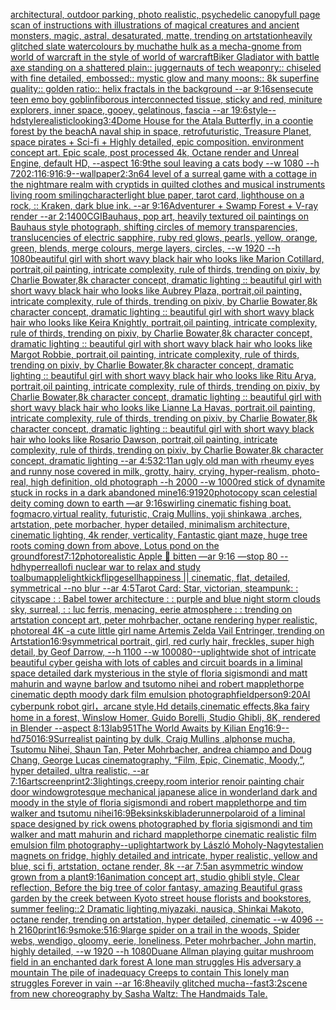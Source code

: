 [architectural, outdoor parking, photo realistic, psychedelic canopy](https://www.ebank.nz/aiartgenerator?category=architectural%2C%20outdoor%20parking%2C%20photo%20realistic%2C%20psychedelic%20canopy)[full page scan of instructions with illustrations of magical creatures and ancient monsters, magic, astral, desaturated, matte, trending on artstation](https://www.ebank.nz/aiartgenerator?category=full%20page%20scan%20of%20instructions%20with%20illustrations%20of%20magical%20creatures%20and%20ancient%20monsters%2C%20magic%2C%20astral%2C%20desaturated%2C%20matte%2C%20trending%20on%20artstation)[heavily glitched slate watercolours by mucha](https://www.ebank.nz/aiartgenerator?category=heavily%20glitched%20slate%20watercolours%20by%20mucha)[the hulk as a mecha-gnome from world of warcraft in the style of world of warcraft](https://www.ebank.nz/aiartgenerator?category=the%20hulk%20as%20a%20mecha-gnome%20from%20world%20of%20warcraft%20in%20the%20style%20of%20world%20of%20warcraft)[Biker Gladiator with battle axe standing on a shattered plain:: juggernauts of tech weaponry:: chiseled with fine detailed, embossed:: mystic glow and many moons:: 8k superfine quality:: golden ratio:: helix fractals in the background --ar 9:16](https://www.ebank.nz/aiartgenerator?category=Biker%20Gladiator%20with%20battle%20axe%20standing%20on%20a%20shattered%20plain%3A%3A%20juggernauts%20of%20tech%20weaponry%3A%3A%20chiseled%20with%20fine%20detailed%2C%20embossed%3A%3A%20mystic%20glow%20and%20many%20moons%3A%3A%208k%20superfine%20quality%3A%3A%20golden%20ratio%3A%3A%20helix%20fractals%20in%20the%20background%20--ar%209%3A16)[sense](https://www.ebank.nz/aiartgenerator?category=sense)[cute teen emo boy goblin](https://www.ebank.nz/aiartgenerator?category=cute%20teen%20emo%20boy%20goblin)[fiborous interconnected tissue, sticky and red, miniture explorers, inner space, gooey, gelatinous, fascia --ar 19:6](https://www.ebank.nz/aiartgenerator?category=fiborous%20interconnected%20tissue%2C%20sticky%20and%20red%2C%20miniture%20explorers%2C%20inner%20space%2C%20gooey%2C%20gelatinous%2C%20fascia%20--ar%2019%3A6)[style](https://www.ebank.nz/aiartgenerator?category=style)[--hd](https://www.ebank.nz/aiartgenerator?category=--hd)[style](https://www.ebank.nz/aiartgenerator?category=style)[realistic](https://www.ebank.nz/aiartgenerator?category=realistic)[looking](https://www.ebank.nz/aiartgenerator?category=looking)[3:4](https://www.ebank.nz/aiartgenerator?category=3%3A4)[Dome House for the Atala Butterfly, in a coontie forest by the beach](https://www.ebank.nz/aiartgenerator?category=Dome%20House%20for%20the%20Atala%20Butterfly%2C%20in%20a%20coontie%20forest%20by%20the%20beach)[A naval ship in space, retrofuturistic, Treasure Planet, space pirates + Sci-fi + Highly detailed, epic composition. environment concept art. Epic scale, post processed 4k, Octane render and Unreal Engine, default HD, --aspect 16:9](https://www.ebank.nz/aiartgenerator?category=A%20naval%20ship%20in%20space%2C%20retrofuturistic%2C%20Treasure%20Planet%2C%20space%20pirates%20%2B%20Sci-fi%20%2B%20Highly%20detailed%2C%20epic%20composition.%20environment%20concept%20art.%20Epic%20scale%2C%20post%20processed%204k%2C%20Octane%20render%20and%20Unreal%20Engine%2C%20default%20HD%2C%20--aspect%2016%3A9)[the soul leaving a cats body --w 1080 --h 720](https://www.ebank.nz/aiartgenerator?category=the%20soul%20leaving%20a%20cats%20body%20--w%201080%20--h%20720)[2:1](https://www.ebank.nz/aiartgenerator?category=2%3A1)[16:9](https://www.ebank.nz/aiartgenerator?category=16%3A9)[16:9](https://www.ebank.nz/aiartgenerator?category=16%3A9)[--wallpaper](https://www.ebank.nz/aiartgenerator?category=--wallpaper)[2:3](https://www.ebank.nz/aiartgenerator?category=2%3A3)[n64 level of a surreal game with a cottage in the nightmare realm with cryptids in quilted clothes and musical instruments living room smiling](https://www.ebank.nz/aiartgenerator?category=n64%20level%20of%20a%20surreal%20game%20with%20a%20cottage%20in%20the%20nightmare%20realm%20with%20cryptids%20in%20quilted%20clothes%20and%20musical%20instruments%20living%20room%20smiling)[character](https://www.ebank.nz/aiartgenerator?category=character)[light blue paper, tarot card, lighthouse on a rock, :: Kraken, dark blue ink. --ar 9:16](https://www.ebank.nz/aiartgenerator?category=light%20blue%20paper%2C%20tarot%20card%2C%20lighthouse%20on%20a%20rock%2C%20%3A%3A%20Kraken%2C%20dark%20blue%20ink.%20--ar%209%3A16)[Adventurer + Swamp Forest + V-ray render --ar 2:1](https://www.ebank.nz/aiartgenerator?category=Adventurer%20%2B%20Swamp%20Forest%20%2B%20V-ray%20render%20--ar%202%3A1)[400](https://www.ebank.nz/aiartgenerator?category=400)[CGI](https://www.ebank.nz/aiartgenerator?category=CGI)[Bauhaus, pop art, heavily textured oil paintings on Bauhaus style photograph, shifting circles of memory transparencies, translucencies of electric sapphire, ruby red glows, pearls, yellow, orange, green, blends, merge colours, merge layers, circles, --w 1920 --h 1080](https://www.ebank.nz/aiartgenerator?category=Bauhaus%2C%20pop%20art%2C%20heavily%20textured%20oil%20paintings%20on%20Bauhaus%20style%20photograph%2C%20shifting%20circles%20of%20memory%20transparencies%2C%20translucencies%20of%20electric%20sapphire%2C%20ruby%20red%20glows%2C%20pearls%2C%20yellow%2C%20orange%2C%20green%2C%20blends%2C%20merge%20colours%2C%20merge%20layers%2C%20circles%2C%20--w%201920%20--h%201080)[beautiful girl with short wavy black hair who looks like Marion Cotillard, portrait,oil painting, intricate complexity, rule of thirds, trending on pixiv, by Charlie Bowater,8k character concept, dramatic lighting :: beautiful girl with short wavy black hair who looks like Aubrey Plaza, portrait,oil painting, intricate complexity, rule of thirds, trending on pixiv, by Charlie Bowater,8k character concept, dramatic lighting :: beautiful girl with short wavy black hair who looks like Keira Knightly, portrait,oil painting, intricate complexity, rule of thirds, trending on pixiv, by Charlie Bowater,8k character concept, dramatic lighting :: beautiful girl with short wavy black hair who looks like Margot Robbie, portrait,oil painting, intricate complexity, rule of thirds, trending on pixiv, by Charlie Bowater,8k character concept, dramatic lighting :: beautiful girl with short wavy black hair who looks like Ritu Arya, portrait,oil painting, intricate complexity, rule of thirds, trending on pixiv, by Charlie Bowater,8k character concept, dramatic lighting :: beautiful girl with short wavy black hair who looks like Lianne La Havas, portrait,oil painting, intricate complexity, rule of thirds, trending on pixiv, by Charlie Bowater,8k character concept, dramatic lighting :: beautiful girl with short wavy black hair who looks like Rosario Dawson, portrait,oil painting, intricate complexity, rule of thirds, trending on pixiv, by Charlie Bowater,8k character concept, dramatic lighting --ar 4:5](https://www.ebank.nz/aiartgenerator?category=beautiful%20girl%20with%20short%20wavy%20black%20hair%20who%20looks%20like%20Marion%20Cotillard%2C%20portrait%2Coil%20painting%2C%20intricate%20complexity%2C%20rule%20of%20thirds%2C%20trending%20on%20pixiv%2C%20by%20Charlie%20Bowater%2C8k%20character%20concept%2C%20dramatic%20lighting%20%3A%3A%20beautiful%20girl%20with%20short%20wavy%20black%20hair%20who%20looks%20like%20Aubrey%20Plaza%2C%20portrait%2Coil%20painting%2C%20intricate%20complexity%2C%20rule%20of%20thirds%2C%20trending%20on%20pixiv%2C%20by%20Charlie%20Bowater%2C8k%20character%20concept%2C%20dramatic%20lighting%20%3A%3A%20beautiful%20girl%20with%20short%20wavy%20black%20hair%20who%20looks%20like%20Keira%20Knightly%2C%20portrait%2Coil%20painting%2C%20intricate%20complexity%2C%20rule%20of%20thirds%2C%20trending%20on%20pixiv%2C%20by%20Charlie%20Bowater%2C8k%20character%20concept%2C%20dramatic%20lighting%20%3A%3A%20beautiful%20girl%20with%20short%20wavy%20black%20hair%20who%20looks%20like%20Margot%20Robbie%2C%20portrait%2Coil%20painting%2C%20intricate%20complexity%2C%20rule%20of%20thirds%2C%20trending%20on%20pixiv%2C%20by%20Charlie%20Bowater%2C8k%20character%20concept%2C%20dramatic%20lighting%20%3A%3A%20beautiful%20girl%20with%20short%20wavy%20black%20hair%20who%20looks%20like%20Ritu%20Arya%2C%20portrait%2Coil%20painting%2C%20intricate%20complexity%2C%20rule%20of%20thirds%2C%20trending%20on%20pixiv%2C%20by%20Charlie%20Bowater%2C8k%20character%20concept%2C%20dramatic%20lighting%20%3A%3A%20beautiful%20girl%20with%20short%20wavy%20black%20hair%20who%20looks%20like%20Lianne%20La%20Havas%2C%20portrait%2Coil%20painting%2C%20intricate%20complexity%2C%20rule%20of%20thirds%2C%20trending%20on%20pixiv%2C%20by%20Charlie%20Bowater%2C8k%20character%20concept%2C%20dramatic%20lighting%20%3A%3A%20beautiful%20girl%20with%20short%20wavy%20black%20hair%20who%20looks%20like%20Rosario%20Dawson%2C%20portrait%2Coil%20painting%2C%20intricate%20complexity%2C%20rule%20of%20thirds%2C%20trending%20on%20pixiv%2C%20by%20Charlie%20Bowater%2C8k%20character%20concept%2C%20dramatic%20lighting%20--ar%204%3A5)[32:11](https://www.ebank.nz/aiartgenerator?category=32%3A11)[an ugly old man with rheumy eyes and runny nose covered in milk, grotty, hairy, crying, hyper-realism, photo-real, high definition, old photograph --h 2000 --w 1000](https://www.ebank.nz/aiartgenerator?category=an%20ugly%20old%20man%20with%20rheumy%20eyes%20and%20runny%20nose%20covered%20in%20milk%2C%20grotty%2C%20hairy%2C%20crying%2C%20hyper-realism%2C%20photo-real%2C%20high%20definition%2C%20old%20photograph%20--h%202000%20--w%201000)[red stick of dynamite stuck in rocks in a dark abandoned mine](https://www.ebank.nz/aiartgenerator?category=red%20stick%20of%20dynamite%20stuck%20in%20rocks%20in%20a%20dark%20abandoned%20mine)[16:9](https://www.ebank.nz/aiartgenerator?category=16%3A9)[1920](https://www.ebank.nz/aiartgenerator?category=1920)[photocopy scan celestial deity coming down to earth —ar 9:16](https://www.ebank.nz/aiartgenerator?category=photocopy%20scan%20celestial%20deity%20coming%20down%20to%20earth%20%E2%80%94ar%209%3A16)[swirling cinematic fishing boat. fog](https://www.ebank.nz/aiartgenerator?category=swirling%20cinematic%20fishing%20boat.%20fog)[macro,](https://www.ebank.nz/aiartgenerator?category=macro%2C)[virtual reality, futuristic, Craig Mullins, yoji shinkawa ,arches, artstation, pete morbacher, hyper detailed, minimalism architecture, cinematic lighting, 4k render, verticality, Fantastic giant maze, huge tree roots coming down from above, Lotus pond on the ground](https://www.ebank.nz/aiartgenerator?category=virtual%20reality%2C%20futuristic%2C%20Craig%20Mullins%2C%20yoji%20shinkawa%20%2Carches%2C%20artstation%2C%20pete%20morbacher%2C%20hyper%20detailed%2C%20minimalism%20architecture%2C%20cinematic%20lighting%2C%204k%20render%2C%20verticality%2C%20Fantastic%20giant%20maze%2C%20huge%20tree%20roots%20coming%20down%20from%20above%2C%20Lotus%20pond%20on%20the%20ground)[forest](https://www.ebank.nz/aiartgenerator?category=forest)[7:12](https://www.ebank.nz/aiartgenerator?category=7%3A12)[photorealistic Apple 🍏 bitten —ar 9:16 —stop 80 --hd](https://www.ebank.nz/aiartgenerator?category=photorealistic%20Apple%20%F0%9F%8D%8F%20bitten%20%E2%80%94ar%209%3A16%20%E2%80%94stop%2080%20--hd)[hyperreal](https://www.ebank.nz/aiartgenerator?category=hyperreal)[lofi nuclear war to relax and study to](https://www.ebank.nz/aiartgenerator?category=lofi%20nuclear%20war%20to%20relax%20and%20study%20to)[album](https://www.ebank.nz/aiartgenerator?category=album)[apple](https://www.ebank.nz/aiartgenerator?category=apple)[light](https://www.ebank.nz/aiartgenerator?category=light)[kickflip](https://www.ebank.nz/aiartgenerator?category=kickflip)[gesell](https://www.ebank.nz/aiartgenerator?category=gesell)[happiness || cinematic, flat, detailed, symmetrical --no blur --ar 4:5](https://www.ebank.nz/aiartgenerator?category=happiness%20%7C%7C%20cinematic%2C%20flat%2C%20detailed%2C%20symmetrical%20--no%20blur%20--ar%204%3A5)[Tarot Card: Star, victorian, steampunk](https://www.ebank.nz/aiartgenerator?category=Tarot%20Card%3A%20Star%2C%20victorian%2C%20steampunk)[: : cityscape : : Babel tower architecture : : purple and blue night storm clouds sky, surreal, : : luc ferris, menacing, eerie atmosphere : : trending on artstation concept art, peter mohrbacher, octane rendering hyper realistic, photoreal 4K -](https://www.ebank.nz/aiartgenerator?category=%3A%20%3A%20cityscape%20%3A%20%3A%20Babel%20tower%20architecture%20%3A%20%3A%20purple%20and%20blue%20night%20storm%20clouds%20sky%2C%20surreal%2C%20%3A%20%3A%20luc%20ferris%2C%20menacing%2C%20eerie%20atmosphere%20%3A%20%3A%20trending%20on%20artstation%20concept%20art%2C%20peter%20mohrbacher%2C%20octane%20rendering%20hyper%20realistic%2C%20photoreal%204K%20-)[a cute little girl name Artemis Zelda Vail Entringer, trending on Artstation](https://www.ebank.nz/aiartgenerator?category=a%20cute%20little%20girl%20name%20Artemis%20Zelda%20Vail%20Entringer%2C%20trending%20on%20Artstation)[16:9](https://www.ebank.nz/aiartgenerator?category=16%3A9)[symmetrical portrait, girl, red curly hair, freckles, super high detail, by Geof Darrow, --h 1100 --w 1000](https://www.ebank.nz/aiartgenerator?category=symmetrical%20portrait%2C%20girl%2C%20red%20curly%20hair%2C%20freckles%2C%20super%20high%20detail%2C%20by%20Geof%20Darrow%2C%20--h%201100%20--w%201000)[80](https://www.ebank.nz/aiartgenerator?category=80)[--uplight](https://www.ebank.nz/aiartgenerator?category=--uplight)[wide shot of intricate beautiful cyber geisha with lots of cables and circuit boards in a liminal space detailed dark mysterious in the style of floria sigismondi and matt mahurin and wayne barlow and tsutomo nihei and robert mapplethorpe cinematic depth moody dark film emulsion photograph](https://www.ebank.nz/aiartgenerator?category=wide%20shot%20of%20intricate%20beautiful%20cyber%20geisha%20with%20lots%20of%20cables%20and%20circuit%20boards%20in%20a%20liminal%20space%20detailed%20dark%20mysterious%20in%20the%20style%20of%20floria%20sigismondi%20and%20matt%20mahurin%20and%20wayne%20barlow%20and%20tsutomo%20nihei%20and%20robert%20mapplethorpe%20cinematic%20depth%20moody%20dark%20film%20emulsion%20photograph)[field](https://www.ebank.nz/aiartgenerator?category=field)[person](https://www.ebank.nz/aiartgenerator?category=person)[9:20](https://www.ebank.nz/aiartgenerator?category=9%3A20)[AI cyberpunk robot girl，arcane style,Hd details,cinematic effects,8k](https://www.ebank.nz/aiartgenerator?category=AI%20cyberpunk%20robot%20girl%EF%BC%8Carcane%20style%2CHd%20details%2Ccinematic%20effects%2C8k)[a fairy home in a forest, Winslow Homer, Guido Borelli, Studio Ghibli, 8K, rendered in Blender --aspect 8:13](https://www.ebank.nz/aiartgenerator?category=a%20fairy%20home%20in%20a%20forest%2C%20Winslow%20Homer%2C%20Guido%20Borelli%2C%20Studio%20Ghibli%2C%208K%2C%20rendered%20in%20Blender%20--aspect%208%3A13)[lab](https://www.ebank.nz/aiartgenerator?category=lab)[95](https://www.ebank.nz/aiartgenerator?category=95)[1](https://www.ebank.nz/aiartgenerator?category=1)[The World Awaits by Kilian Eng](https://www.ebank.nz/aiartgenerator?category=The%20World%20Awaits%20by%20Kilian%20Eng)[16:9](https://www.ebank.nz/aiartgenerator?category=16%3A9)[--hd](https://www.ebank.nz/aiartgenerator?category=--hd)[750](https://www.ebank.nz/aiartgenerator?category=750)[16:9](https://www.ebank.nz/aiartgenerator?category=16%3A9)[Surrealist painting by dulk, Craig Mullins ,alphonse mucha, Tsutomu Nihei, Shaun Tan, Peter Mohrbacher, andrea chiampo and Doug Chang, George Lucas cinematography, “Film, Epic, Cinematic, Moody,”, hyper detailed, ultra realistic, --ar 7:16](https://www.ebank.nz/aiartgenerator?category=Surrealist%20painting%20by%20dulk%2C%20Craig%20Mullins%20%2Calphonse%20mucha%2C%20Tsutomu%20Nihei%2C%20Shaun%20Tan%2C%20Peter%20Mohrbacher%2C%20andrea%20chiampo%20and%20Doug%20Chang%2C%20George%20Lucas%20cinematography%2C%20%E2%80%9CFilm%2C%20Epic%2C%20Cinematic%2C%20Moody%2C%E2%80%9D%2C%20hyper%20detailed%2C%20ultra%20realistic%2C%20--ar%207%3A16)[art](https://www.ebank.nz/aiartgenerator?category=art)[screenprint](https://www.ebank.nz/aiartgenerator?category=screenprint)[2:3](https://www.ebank.nz/aiartgenerator?category=2%3A3)[lightings,creepy,](https://www.ebank.nz/aiartgenerator?category=lightings%2Ccreepy%2C)[room interior renoir painting chair door window](https://www.ebank.nz/aiartgenerator?category=room%20interior%20renoir%20painting%20chair%20door%20window)[](https://www.ebank.nz/aiartgenerator?category=)[grotesque mechanical japanese alice in wonderland dark and moody in the style of floria sigismondi and robert mapplethorpe and tim walker and tsutomu nihei](https://www.ebank.nz/aiartgenerator?category=grotesque%20mechanical%20japanese%20alice%20in%20wonderland%20dark%20and%20moody%20in%20the%20style%20of%20floria%20sigismondi%20and%20robert%20mapplethorpe%20and%20tim%20walker%20and%20tsutomu%20nihei)[16:9](https://www.ebank.nz/aiartgenerator?category=16%3A9)[Beksinkski](https://www.ebank.nz/aiartgenerator?category=Beksinkski)[bladerunner](https://www.ebank.nz/aiartgenerator?category=bladerunner)[polaroid of a liminal space designed by rick owens photographed by floria sigismondi and tim walker  and matt mahurin and richard mapplethorpe cinematic realistic film emulsion film photography](https://www.ebank.nz/aiartgenerator?category=polaroid%20of%20a%20liminal%20space%20designed%20by%20rick%20owens%20photographed%20by%20floria%20sigismondi%20and%20tim%20walker%20%20and%20matt%20mahurin%20and%20richard%20mapplethorpe%20cinematic%20realistic%20film%20emulsion%20film%20photography)[--uplight](https://www.ebank.nz/aiartgenerator?category=--uplight)[artwork by László Moholy-Nagy](https://www.ebank.nz/aiartgenerator?category=artwork%20by%20L%C3%A1szl%C3%B3%20Moholy-Nagy)[test](https://www.ebank.nz/aiartgenerator?category=test)[alien magnets on fridge, highly detailed and intricate, hyper realistic, yellow and blue, sci fi, artstation, octane render, 8k --ar 7:5](https://www.ebank.nz/aiartgenerator?category=alien%20magnets%20on%20fridge%2C%20highly%20detailed%20and%20intricate%2C%20hyper%20realistic%2C%20yellow%20and%20blue%2C%20sci%20fi%2C%20artstation%2C%20octane%20render%2C%208k%20--ar%207%3A5)[an asymmetric window grown from a plant](https://www.ebank.nz/aiartgenerator?category=an%20asymmetric%20window%20grown%20from%20a%20plant)[9:16](https://www.ebank.nz/aiartgenerator?category=9%3A16)[animation concept art, studio ghibli style, Clear reflection, Before the big tree of color fantasy, amazing Beautiful grass garden by the creek between Kyoto street house florists and bookstores, summer feeling::2 Dramatic lighting,miyazaki, nausica, Shinkai Makoto, octane render, trending on artstation, hyper detailed, cinematic --w 4096  --h 2160](https://www.ebank.nz/aiartgenerator?category=animation%20concept%20art%2C%20studio%20ghibli%20style%2C%20Clear%20reflection%2C%20Before%20the%20big%20tree%20of%20color%20fantasy%2C%20amazing%20Beautiful%20grass%20garden%20by%20the%20creek%20between%20Kyoto%20street%20house%20florists%20and%20bookstores%2C%20summer%20feeling%3A%3A2%20Dramatic%20lighting%2Cmiyazaki%2C%20nausica%2C%20Shinkai%20Makoto%2C%20octane%20render%2C%20trending%20on%20artstation%2C%20hyper%20detailed%2C%20cinematic%20--w%204096%20%20--h%202160)[print](https://www.ebank.nz/aiartgenerator?category=print)[16:9](https://www.ebank.nz/aiartgenerator?category=16%3A9)[smoke:5](https://www.ebank.nz/aiartgenerator?category=smoke%3A5)[16:9](https://www.ebank.nz/aiartgenerator?category=16%3A9)[large spider on a trail in the woods, Spider webs, wendigo, gloomy, eerie, loneliness, Peter mohrbacher, John martin, highly detailed, --w 1920 --h 1080](https://www.ebank.nz/aiartgenerator?category=large%20spider%20on%20a%20trail%20in%20the%20woods%2C%20Spider%20webs%2C%20wendigo%2C%20gloomy%2C%20eerie%2C%20loneliness%2C%20Peter%20mohrbacher%2C%20John%20martin%2C%20highly%20detailed%2C%20--w%201920%20--h%201080)[Duane Allman playing guitar mushroom field in an enchanted dark forest A lone man struggles His adversary a mountain The pile of inadequacy Creeps to contain This lonely man struggles Forever in vain --ar 16:8](https://www.ebank.nz/aiartgenerator?category=Duane%20Allman%20playing%20guitar%20mushroom%20field%20in%20an%20enchanted%20dark%20forest%20A%20lone%20man%20struggles%20His%20adversary%20a%20mountain%20The%20pile%20of%20inadequacy%20Creeps%20to%20contain%20This%20lonely%20man%20struggles%20Forever%20in%20vain%20--ar%2016%3A8)[heavily glitched mucha](https://www.ebank.nz/aiartgenerator?category=heavily%20glitched%20mucha)[--fast](https://www.ebank.nz/aiartgenerator?category=--fast)[3:2](https://www.ebank.nz/aiartgenerator?category=3%3A2)[scene from new choreography by Sasha Waltz: The Handmaids Tale.](https://www.ebank.nz/aiartgenerator?category=scene%20from%20new%20choreography%20by%20Sasha%20Waltz%3A%20The%20Handmaids%20Tale.)